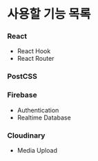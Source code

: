 # 사용할 기능 목록

### React

- React Hook
- React Router

### PostCSS

### Firebase

- Authentication
- Realtime Database

### Cloudinary

- Media Upload
